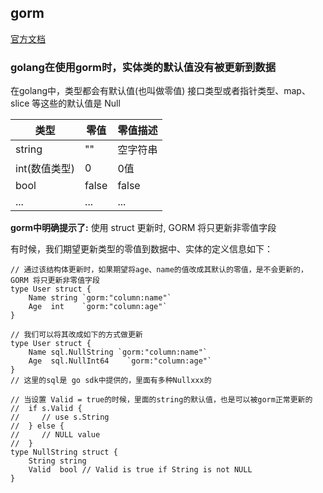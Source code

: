 ## gorm
[官方文档](https://gorm.io/zh_CN/docs/query.html)


### golang在使用gorm时，实体类的默认值没有被更新到数据
在golang中，类型都会有默认值(也叫做零值)
接口类型或者指针类型、map、slice 等这些的默认值是 Null

| 类型        | 零值    | 零值描述  |
|-----------|-------|-------|
| string    | ""    | 空字符串  |
| int(数值类型) | 0     | 0值    |
| bool      | false | false |
| ...       | ...   | ...   |


**gorm中明确提示了:**
使用 struct 更新时, GORM 将只更新非零值字段

有时候，我们期望更新类型的零值到数据中、实体的定义信息如下：
```golang
// 通过该结构体更新时，如果期望将age、name的值改成其默认的零值，是不会更新的，GORM 将只更新非零值字段
type User struct {
	Name string `gorm:"column:name"`
	Age  int    `gorm:"column:age"`
}

// 我们可以将其改成如下的方式做更新
type User struct {
    Name sql.NullString `gorm:"column:name"`
    Age  sql.NullInt64    `gorm:"column:age"`
}
// 这里的sql是 go sdk中提供的，里面有多种Nullxxx的

// 当设置 Valid = true的时候，里面的string的默认值，也是可以被gorm正常更新的
//	if s.Valid {
//	   // use s.String
//	} else {
//	   // NULL value
//	}
type NullString struct {
    String string
    Valid  bool // Valid is true if String is not NULL
}

```

